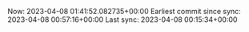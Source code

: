 Now: 2023-04-08 01:41:52.082735+00:00 Earliest commit since sync: 2023-04-08 00:57:16+00:00 Last sync: 2023-04-08 00:15:34+00:00
